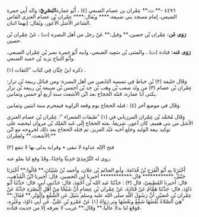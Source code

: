 ٤٤٩٦ -** ت:** عِمْران بن عصام الضبعي (٤) ، أَبُو عمارة**البَصْرِيّ:** والد أَبِي جمرة الضبعي، إمام مسجد بني ضبيعة،**** ويُقال:**** عِمْران بْن عصام العنزي القاص الشاعر الأشل الأَعور، ويُقال: إنهما اثنان.

**رَوَى عَن:** عِمْران بْن حصين،** وقيل:** عَنْ رجل من أهل البصرة (ت) ، عَنْ عِمْران بْن حصين.

**رَوَى عَنه:** قتادة (ت) ، والمثنى بْن سَعِيد الضبعي، وابنه أَبُو جمرة نصر بْن عِمْران الضبعي، وأَبُو التياح يزيد بْن حميد الضبعي.

ذكره ابنُ حِبَّان فِي كتاب "الثقات (١) .

وَقَال خليفة (٢) بْن خياط فِي تسمية التابعين من أهل البصرة: ومن قبائل ربيعة بْن نزار: عِمْران بْن عصام (٣) من ولد صعب بْن وهب بْن جد بْن أحمس بْن ضبيعة بْن ربيعة بْن نزار يكنى أبا عمارة، قتله الحجاج بعد ابْن الأشعث سنة أربع أو خمس وثمانين.

وَقَال في موضع آخر (٤) : قتله الحجاج يوم وقعة الزاوية فيمحرم سنة اثنتين وثمانين.

وَقَال مُحَمَّد بْن عِمْران المرزباني في (١) "طبقات الشعراء ": عِمْران بْن عصام العنزي الأشل من بني هميم، كان أعور، شريفا، بعثه الحجاج إِلَى عَبد المَلِك بْن مروان ليحضه على توكيد بيعة الوليد وخلع أخيه عَبْد العزيز، ثم قتله الحجاج بعد ذلك لخروجه مع ابْن الأشعث،** ولعِمْران:**

فتح الإله عداوة لا تبقى • وقرابة يدلى بها لا تنفع (٢)

روى له التِّرْمِذِيّ حَدِيثًا واحِدًا، وقَدْ وقع لنا بعلو عنه.

أَخْبَرَنَا بِهِ أَبُو الْفَرَجِ بْنُ قُدَامَةَ، وأبو الغنائم بْن علان، وأحمد بْنُ شَيْبَانَ،** قَالُوا:** أَخْبَرَنَا حَنْبَلُ،************ قال:************ أخبرنا ابن الحصين، قال: أخبرنا ابْنُ الْمُذْهِب، قال: أخبرنا القَطِيعِيّ، قال (٣) : حَدَّثَنَا عَبد الله بْن أَحْمَدَ، قال: حَدَّثني أبي، قال: حَدَّثَنَا أَبُو دَاوُدَ، قال: حَدَّثَنَا هَمَّامٌ عَنْ قَتَادَةَ، عَنْ عِمْران بْنِ عِصَامٍ أَنَّ شَيْخًا مِنْ أَهْلِ الْبَصْرَةِ حَدَّثَهُ عَنْ عِمْران بْنِ حُصَيْنٍ أَنَّ رَسُولَ اللَّهِ صلى الله عليه وسلم سُئِلَ عَنِ الشَّفْعِ والْوَتْرِ،** فَقَالَ:** "هِيَ الصَّلاةُ بَعْضُهَا شَفْعٌ وبَعْضُهَا وتر.رَوَاهُ (١) عَنْ عَمْرو بْنِ عَلِيٍّ، عَن أَبِي دَاوُدَ، وغَيْرِهِ، فَوَقَعَ لنا بدلا عاليا،** وَقَال:** غريب لا نعرفه إلا من حديث قتادة.